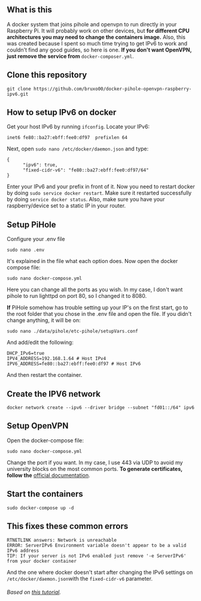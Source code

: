 ## What is this
A docker system that joins pihole and openvpn to run directly in your Raspberry Pi. It will probably work on other devices, but **for different CPU architectures you may need to change the containers image.**
Also, this was created because I spent so much time trying to get IPv6 to work and couldn't find any good guides, so here is one.
**If you don't want OpenVPN, just remove the service from** `docker-composer.yml`.

## Clone this repository
    git clone https://github.com/bruxo00/docker-pihole-openvpn-raspberry-ipv6.git

## How to setup IPv6 on docker
Get your host IPv6 by running `ifconfig`. Locate your IPv6:

    inet6 fe80::ba27:ebff:fee0:df97  prefixlen 64
Next, open `sudo nano /etc/docker/daemon.json` and type:

    {
          "ipv6": true,
          "fixed-cidr-v6": "fe80::ba27:ebff:fee0:df97/64"
    }
Enter your IPv6 and your prefix in front of it. Now you need to restart docker by doing `sudo service docker restart`. Make sure it restarted successfully by doing `service docker status`.
Also, make sure you have your raspberry/device set to a static IP in your router.

## Setup PiHole
Configure your .env file

    sudo nano .env

It's explained in the file what each option does. Now open the docker compose file:

    sudo nano docker-compose.yml
Here you can change all the ports as you wish. In my case, I don't want pihole to run lighttpd on port 80, so I changed it to 8080.

**If** PiHole somehow has trouble setting up your IP's on the first start, go to the root folder that you chose in the .env file and open the file. If you didn't change anything, it will be on:

    sudo nano ./data/pihole/etc-pihole/setupVars.conf
And add/edit the following:

    DHCP_IPv6=true
    IPV4_ADDRESS=192.168.1.64 # Host IPv4
    IPV6_ADDRESS=fe80::ba27:ebff:fee0:df97 # Host IPv6
And then restart the container.

## Create the IPV6 network

    docker network create --ipv6 --driver bridge --subnet "fd01::/64" ipv6
    
## Setup OpenVPN
Open the  docker-compose file:

    sudo nano docker-compose.yml
Change the port if you want. In my case, I use 443 via UDP to avoid my university blocks on the most common ports.
**To generate certificates, follow the** [official documentation](https://github.com/kylemanna/docker-openvpn/blob/master/docs/docker-compose.md).

## Start the containers

    sudo docker-compose up -d

## This fixes these common errors

    RTNETLINK answers: Network is unreachable
    ERROR: ServerIPv6 Environment variable doesn't appear to be a valid IPv6 address
    TIP: If your server is not IPv6 enabled just remove '-e ServerIPv6' from your docker container
And the one where docker doesn't start after changing the IPv6 settings on `/etc/docker/daemon.json`with the `fixed-cidr-v6` parameter.



###### Based on [this tutorial](https://gist.github.com/zottelbeyer/c47b1a48b9c5c69796a712466e7fb71f).
